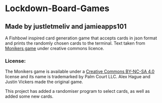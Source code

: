 # Lockdown-Board-Games

## Made by justletmeliv and jamieapps101

A Fishbowl inspired card generation game that accepts cards in json format and prints the randomly chosen cards to the terminal. Text taken from [Monikers game](https://s3.amazonaws.com/www.monikersgame.com/Press+kit/Monikers+PnP.pdf) under creative commons licence.


### License:

The Monikers game is available under a [Creative Commons BY-NC-SA 4.0](https://www.creativecommons.org/licenses/by-nc-sa/4.0) license and its name is trademarked by Palm Court LLC. Alex Hague and Justin Vickers made the original game.

This project has added a randomiser program to select cards, as well as added some new cards.

